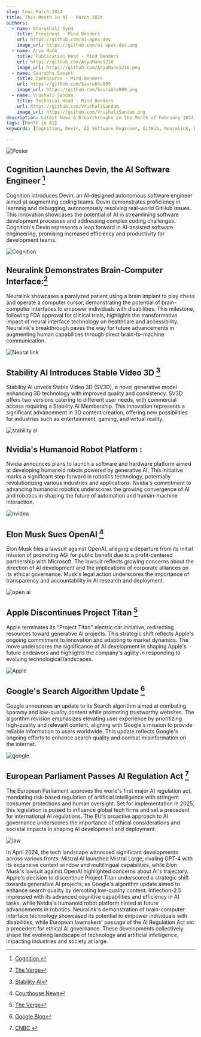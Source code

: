 ```yaml
---
slug: tmai-March-2024
title: This Month in AI - March 2024
authors:
  - name: Sharukhali Syed
    title: President - Mind Benders
    url: https://github.com/ai-apex-dev
    image_url: https://github.com/ai-apex-dev.png 
  - name: Arya Mane
    title: Publication Head - Mind Benders
    url: https://github.com/AryaMane1210
    image_url: https://github.com/AryaMane1210.png
  - name: Saurabha Sawant
    title: Opensource - Mind Benders
    url: https://github.com/Saurabha999
    image_url: https://github.com/Saurabha999.png
  - name: Vrushali Sandam
    title: Technical Head - Mind Benders
    url: https://github.com/VrushaliSandam
    image_url: https://github.com/VrushaliSandam.png
description: Latest News & Breakthroughs in the Month of February 2024 in AI.
tags: [Month in AI]
keywords: [Cognition, Devin, AI Software Engineer, GitHub, Neuralink, Brain-Computer Interface, FDA approval, Clinical trials, Healthcare, Accessibility, Stability AI, Stable Video 3D, Generative model, Entertainment, Gaming, Virtual reality, Nvidia, Humanoid robot platform, Robotics, Automation, Human-machine interaction, Elon Musk, Lawsuit, OpenAI, AGI, Microsoft, Apple, Project Titan, Electric car, Generative AI, Google, Search algorithm update, Spammy content, Low-quality content, Trustworthy websites, European Parliament, AI Regulation Act, Regulation, Ethics, Societal impacts, Mistral AI, Mistral Large, GPT-4, Multilingual capabilities, Inflection-2.5]

---
```


![Poster](Poster.png)


## Cognition Launches Devin, the AI Software Engineer [^1]
 Cognition introduces Devin, an AI-designed autonomous software engineer aimed at augmenting coding teams. Devin demonstrates proficiency in learning and debugging, autonomously resolving real-world GitHub issues. This innovation showcases the potential of AI in streamlining software development processes and addressing complex coding challenges. Cognition's Devin represents a leap forward in AI-assisted software engineering, promising increased efficiency and productivity for development teams. 


![Cognition](cognition.png)


## Neuralink Demonstrates Brain-Computer Interface:[^2]
 Neuralink showcases a paralyzed patient using a brain implant to play chess and operate a computer cursor, demonstrating the potential of brain-computer interfaces to empower individuals with disabilities. This milestone, following FDA approval for clinical trials, highlights the transformative impact of neural interface technology on healthcare and accessibility. Neuralink's breakthrough paves the way for future advancements in augmenting human capabilities through direct brain-to-machine communication.

![Neural link](neural_link.png)

## Stability AI Introduces Stable Video 3D [^3]
 Stability AI unveils Stable Video 3D (SV3D), a novel generative model enhancing 3D technology with improved quality and consistency. SV3D offers two versions catering to different user needs, with commercial access requiring a Stability AI Membership. This innovation represents a significant advancement in 3D content creation, offering new possibilities for industries such as entertainment, gaming, and virtual reality.

 ![stability ai](stability_ai.jpg)

## Nvidia's Humanoid Robot Platform :
 Nvidia announces plans to launch a software and hardware platform aimed at developing humanoid robots powered by generative AI. This initiative marks a significant step forward in robotics technology, potentially revolutionizing various industries and applications. Nvidia's commitment to advancing humanoid robotics underscores the growing convergence of AI and robotics in shaping the future of automation and human-machine interaction.

![nvidea](nvidea.png)

## Elon Musk Sues OpenAI [^5]

Elon Musk files a lawsuit against OpenAI, alleging a departure from its initial mission of promoting AGI for public benefit due to a profit-centered partnership with Microsoft. The lawsuit reflects growing concerns about the direction of AI development and the implications of corporate alliances on its ethical governance. Musk's legal action underscores the importance of transparency and accountability in AI research and deployment.

![open ai](open_ai.png)


## Apple Discontinues Project Titan [^6] 
 Apple terminates its "Project Titan" electric car initiative, redirecting resources toward generative AI projects. This strategic shift reflects Apple's ongoing commitment to innovation and adapting to market dynamics. The move underscores the significance of AI development in shaping Apple's future endeavors and highlights the company's agility in responding to evolving technological landscapes.

![Apple](apple.jpg)


## Google's Search Algorithm Update [^7]
 Google announces an update to its Search algorithm aimed at combating spammy and low-quality content while promoting trustworthy websites. The algorithm revision emphasizes elevating user experience by prioritizing high-quality and relevant content, aligning with Google's mission to provide reliable information to users worldwide. This update reflects Google's ongoing efforts to enhance search quality and combat misinformation on the internet.

![google](google.jpg)


## European Parliament Passes AI Regulation Act [^8]
 The European Parliament approves the world's first major AI regulation act, mandating risk-based regulation of artificial intelligence with stringent consumer protections and human oversight. Set for implementation in 2025, this legislation is poised to influence global tech firms and set a precedent for international AI regulations. The EU's proactive approach to AI governance underscores the importance of ethical considerations and societal impacts in shaping AI development and deployment. 

![law](law.jpg)


In April 2024, the tech landscape witnessed significant developments across various fronts. Mistral AI launched Mistral Large, rivaling GPT-4 with its expansive context window and multilingual capabilities, while Elon Musk's lawsuit against OpenAI highlighted concerns about AI's trajectory. Apple's decision to discontinue Project Titan underscored a strategic shift towards generative AI projects, as Google's algorithm update aimed to enhance search quality by demoting low-quality content. Inflection-2.5 impressed with its advanced cognitive capabilities and efficiency in AI tasks, while Nvidia's humanoid robot platform hinted at future advancements in robotics. Neuralink's demonstration of brain-computer interface technology showcased its potential to empower individuals with disabilities, while European lawmakers' passage of the AI Regulation Act set a precedent for ethical AI governance. These developments collectively shape the evolving landscape of technology and artificial intelligence, impacting industries and society at large.


[^1]:[Cognition ](https://www.cognition-labs.com/introducing-devin)



[^2]:[The Verge](https://www.theverge.com/2024/3/21/24107499neuralink-human-trial-chess-video-brain-computer-interface)

[^3]:[Stability AI](https://stability.ai/news/introducing-stable-video-3d)

[^5]:[Courthouse News](https://www.courthousenews.com/elon-musk-sues-openai-over-ai-threat/)

[^6]:[The Verge](https://www.theverge.com/2024/2/27/24084907/apple-electric-car-project-titan-shuts-down)

[^7]:[Google Blog](https://blog.google/products/search/google-search-update-march-2024/)

[^8]:[CNBC ](https://www.cnbc.com/2024/03/13/european-lawmakers-endorse-worlds-first-major-act-to-regulate-ai.html)
